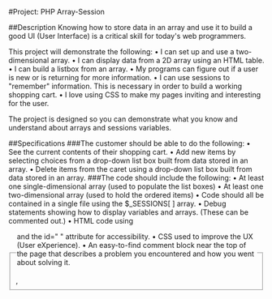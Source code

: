 #Project: PHP Array-Session

##Description
Knowing how to store data in an array and use it to build a good UI (User Interface) is a critical skill for today's web programmers. 

This project will demonstrate the following:
• I can set up and use a two-dimensional array.
• I can display data from a 2D array using an HTML table.
• I can build a listbox from an array.
• My programs can figure out if a user is new or is returning for more information.
• I can use sessions to "remember" information. This is necessary in order to build a working shopping cart.
• I love using CSS to make my pages inviting and interesting for the user. 

The project is designed so you can demonstrate what you know and understand about arrays and sessions variables.

##Specifications
###The customer should be able to do the following:
• See the current contents of their shopping cart.
• Add new items by selecting choices from a drop-down list box built 
from data stored in an array.
• Delete items from the caret using a drop-down list box built from data stored in an array.
###The code should include the following:
• At least one single-dimensional array (used to populate the list boxes)
• At least one two-dimensional array (used to hold the ordered items)
• Code should all be contained in a single file using the $_SESSIONS[ ] array.
• Debug statements showing how to display variables and arrays. (These can be commented out.)
• HTML code using <fieldset>, <legend> and the id=" " attribute for accessibility.
• CSS used to improve the UX (User eXperience).
• An easy-to-find comment block near the top of the page that describes a problem you encountered and how you went about solving it.
